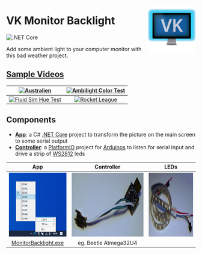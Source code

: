 <a href="#"><img src="media/620.png" width="128" height="128" align="right"/></a>

# **VK** Monitor Backlight

![.NET Core](https://github.com/VK/MonitorBacklight/workflows/.NET%20Core/badge.svg)

Add some ambient light to your computer monitor with this bad weather project.

## [Sample Videos](https://www.youtube.com/playlist?list=PLOqN181OssLONIdQaQpzb0PZYq7GFpEjc)


| [![Australien](https://img.youtube.com/vi/AJf77A_GO2I/0.jpg)](https://www.youtube.com/watch?v=AJf77A_GO2I "Monitor Backlight - Australien") | [![Ambilight Color Test](https://img.youtube.com/vi/YmT-IW0Tgiw/0.jpg)](https://www.youtube.com/watch?v=YmT-IW0Tgiw "Monitor Backlight - Ambilight Color Test") |
|:-:|:-:|
| [![Fluid Sim Hue Test](https://img.youtube.com/vi/0tqL5rYBxZ8/0.jpg)](https://www.youtube.com/watch?v=0tqL5rYBxZ8 "Monitor Backlight - Fluid Sim Hue Test") | [![Rocket League](https://img.youtube.com/vi/dtazzYlSmI4/0.jpg)](https://www.youtube.com/watch?v=dtazzYlSmI4 "Monitor Backlight - Rocket League") |


## Components
* [**App**](./app): a C# [.NET Core](https://dotnet.microsoft.com/) project to transform the picture on the main screen to some serial output 
* [**Controller**](./controller): a [PlatformIO](https://platformio.org/) project for [Arduinos](https://www.arduino.cc/) to listen for serial input and drive a strip of [WS2812](https://cdn-shop.adafruit.com/datasheets/WS2812.pdf) leds

| App | Controller | LEDs |
|:-:|:-:|:-:|
| [<img src="./media/screenshot.png" alt="App" height="170" />](./media/screenshot.png "App")| [<img src="./media/controller_tn.png" alt="Controller" height="170" />](./media/controller.png "Controller") | [<img src="./media/ledstrip_tn.png" alt="LEDs" height="170" />](./media/ledstrip.png "LEDs") |
| [MonitorBacklight.exe](https://github.com/VK/MonitorBacklight/releases/download/latest_app/MonitorBacklight.exe) | eg. Beetle Atmega32U4 |  |